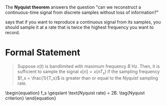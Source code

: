 The **Nyquist theorem** answers the question "can we reconstruct a continuous-time signal from discrete samples without loss of information?"


says that if you want to reproduce a continuous signal from its samples, you should sample it at a rate that is twice the highest frequency you want to record.

# Formal Statement

> Suppose $x(t)$ is bandlimited with maximum frequency $B$ Hz. Then, it is sufficient to sample the signal $x[n] = x(nT_s)$ if the sampling frequency $f_s = \frac{1}{T_s}$ is greater than or equal to the Nyquist sampling rate.

\begin{equation}
f_s \geqslant \text{Nyquist rate} = 2B. \tag{Nyquist criterion}
\end{equation}